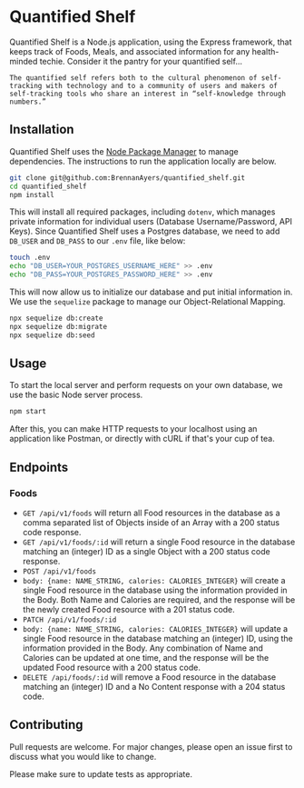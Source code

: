 # Quantified Shelf

Quantified Shelf is a Node.js application, using the Express framework, that keeps track of Foods, Meals, and associated information for any health-minded techie. Consider it the pantry for your quantified self...
```
The quantified self refers both to the cultural phenomenon of self-tracking with technology and to a community of users and makers of self-tracking tools who share an interest in “self-knowledge through numbers.”
```

## Installation

Quantified Shelf uses the [Node Package Manager](http://npmjs.com) to manage dependencies. The instructions to run the application locally are below.

```bash
git clone git@github.com:BrennanAyers/quantified_shelf.git
cd quantified_shelf
npm install
```
This will install all required packages, including `dotenv`, which manages private information for individual users (Database Username/Password, API Keys). Since Quantified Shelf uses a Postgres database, we need to add `DB_USER` and `DB_PASS` to our `.env` file, like below:
```bash
touch .env
echo "DB_USER=YOUR_POSTGRES_USERNAME_HERE" >> .env
echo "DB_PASS=YOUR_POSTGRES_PASSWORD_HERE" >> .env
```
This will now allow us to initialize our database and put initial information in. We use the `sequelize` package to manage our Object-Relational Mapping.
```bash
npx sequelize db:create
npx sequelize db:migrate
npx sequelize db:seed
```

## Usage
To start the local server and perform requests on your own database, we use the basic Node server process.
```bash
npm start
```
After this, you can make HTTP requests to your localhost using an application like Postman, or directly with cURL if that's your cup of tea.

## Endpoints
### Foods
- `GET /api/v1/foods`
will return all Food resources in the database as a comma separated list of Objects inside of an Array with a 200 status code response.
- `GET /api/v1/foods/:id`
will return a single Food resource in the database matching an (integer) ID as a single Object with a 200 status code response.
- `POST /api/v1/foods`
- `body: {name: NAME_STRING, calories: CALORIES_INTEGER}` will create a single Food resource in the database using the information provided in the Body. Both Name and Calories are required, and the response will be the newly created Food resource with a 201 status code.
- `PATCH /api/v1/foods/:id`
- `body: {name: NAME_STRING, calories: CALORIES_INTEGER}` will update a single Food resource in the database matching an (integer) ID, using the information provided in the Body. Any combination of Name and Calories can be updated at one time, and the response will be the updated Food resource with a 200 status code.
- `DELETE /api/foods/:id`
will remove a Food resource in the database matching an (integer) ID and a No Content response with a 204 status code.

## Contributing
Pull requests are welcome. For major changes, please open an issue first to discuss what you would like to change.

Please make sure to update tests as appropriate.
